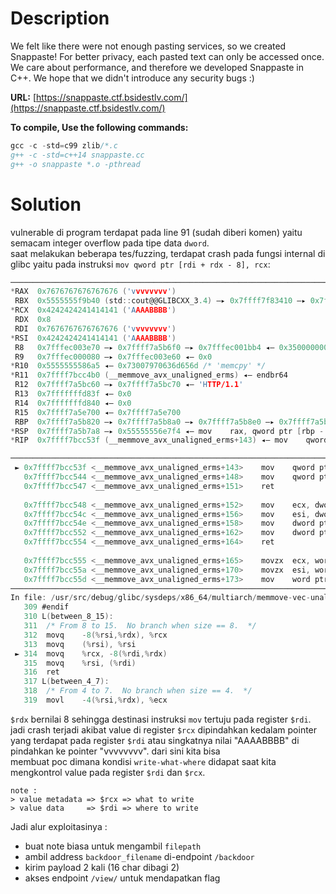 # Description
We felt like there were not enough pasting services, so we created Snappaste! For better privacy, each pasted text can only be accessed once. We care about performance, and therefore we developed Snappaste in C++. We hope that we didn't introduce any security bugs :)

**URL:** [https://snappaste.ctf.bsidestlv.com/](https://snappaste.ctf.bsidestlv.com/)

**To compile, Use the following commands:** 
```c
gcc -c -std=c99 zlib/*.c  
g++ -c -std=c++14 snappaste.cc   
g++ -o snappaste *.o -pthread  
```

# Solution
vulnerable di program terdapat pada line 91 (sudah diberi komen) yaitu semacam integer overflow pada tipe data `dword`.  
saat melakukan beberapa tes/fuzzing, terdapat crash pada fungsi internal di glibc yaitu pada instruksi `mov qword ptr [rdi + rdx - 8], rcx`:
```c
──────────────────────────────────────────────────────────────────────────────────────────────────────────[ REGISTERS ]──────────────────────────────────────────────────────────────────────────────────────────────────────────
*RAX  0x7676767676767676 ('vvvvvvvv')
 RBX  0x5555555f9b40 (std::cout@@GLIBCXX_3.4) —▸ 0x7ffff7f83410 —▸ 0x7ffff7edb910 ◂— endbr64 
*RCX  0x4242424241414141 ('AAAABBBB')
 RDX  0x8
 RDI  0x7676767676767676 ('vvvvvvvv')
*RSI  0x4242424241414141 ('AAAABBBB')
 R8   0x7fffec003e70 —▸ 0x7ffff7a5b6f0 —▸ 0x7fffec001bb4 ◂— 0x3500000000
 R9   0x7fffec000080 —▸ 0x7fffec003e60 ◂— 0x0
*R10  0x5555555586a5 ◂— 0x73007970636d656d /* 'memcpy' */
*R11  0x7ffff7bcc4b0 (__memmove_avx_unaligned_erms) ◂— endbr64 
 R12  0x7ffff7a5bc60 —▸ 0x7ffff7a5bc70 ◂— 'HTTP/1.1'
 R13  0x7fffffffd83f ◂— 0x0
 R14  0x7fffffffd840 ◂— 0x0
 R15  0x7ffff7a5e700 ◂— 0x7ffff7a5e700
 RBP  0x7ffff7a5b820 —▸ 0x7ffff7a5b8a0 —▸ 0x7ffff7a5b8e0 —▸ 0x7ffff7a5b920 —▸ 0x7ffff7a5b960 ◂— ...
*RSP  0x7ffff7a5b7a8 —▸ 0x55555556e7f4 ◂— mov    rax, qword ptr [rbp - 0x68]
*RIP  0x7ffff7bcc53f (__memmove_avx_unaligned_erms+143) ◂— mov    qword ptr [rdi + rdx - 8], rcx

───────────────────────────────────────────────────────────────────────────────────────────────────────────[ DISASM ]────────────────────────────────────────────────────────────────────────────────────────────────────────────
 ► 0x7ffff7bcc53f <__memmove_avx_unaligned_erms+143>    mov    qword ptr [rdi + rdx - 8], rcx
   0x7ffff7bcc544 <__memmove_avx_unaligned_erms+148>    mov    qword ptr [rdi], rsi
   0x7ffff7bcc547 <__memmove_avx_unaligned_erms+151>    ret    
 
   0x7ffff7bcc548 <__memmove_avx_unaligned_erms+152>    mov    ecx, dword ptr [rsi + rdx - 4]
   0x7ffff7bcc54c <__memmove_avx_unaligned_erms+156>    mov    esi, dword ptr [rsi]
   0x7ffff7bcc54e <__memmove_avx_unaligned_erms+158>    mov    dword ptr [rdi + rdx - 4], ecx
   0x7ffff7bcc552 <__memmove_avx_unaligned_erms+162>    mov    dword ptr [rdi], esi
   0x7ffff7bcc554 <__memmove_avx_unaligned_erms+164>    ret    
 
   0x7ffff7bcc555 <__memmove_avx_unaligned_erms+165>    movzx  ecx, word ptr [rsi + rdx - 2]
   0x7ffff7bcc55a <__memmove_avx_unaligned_erms+170>    movzx  esi, word ptr [rsi]
   0x7ffff7bcc55d <__memmove_avx_unaligned_erms+173>    mov    word ptr [rdi + rdx - 2], cx
────────────────────────────────────────────────────────────────────────────────────────────────────────[ SOURCE (CODE) ]────────────────────────────────────────────────────────────────────────────────────────────────────────
In file: /usr/src/debug/glibc/sysdeps/x86_64/multiarch/memmove-vec-unaligned-erms.S
   309 #endif
   310 L(between_8_15):
   311 	/* From 8 to 15.  No branch when size == 8.  */
   312 	movq	-8(%rsi,%rdx), %rcx
   313 	movq	(%rsi), %rsi
 ► 314 	movq	%rcx, -8(%rdi,%rdx)
   315 	movq	%rsi, (%rdi)
   316 	ret
   317 L(between_4_7):
   318 	/* From 4 to 7.  No branch when size == 4.  */
   319 	movl	-4(%rsi,%rdx), %ecx
```
`$rdx` bernilai 8 sehingga destinasi instruksi `mov` tertuju pada register `$rdi`. jadi crash terjadi akibat value di register `$rcx` dipindahkan
kedalam pointer yang terdapat pada register `$rdi` atau singkatnya nilai "AAAABBBB" di pindahkan ke pointer "vvvvvvvv". dari sini kita bisa  
membuat poc dimana kondisi `write-what-where` didapat saat kita mengkontrol value pada register `$rdi` dan `$rcx`.  
```
note :  
> value metadata => $rcx => what to write  
> value data     => $rdi => where to write
```
  
Jadi alur exploitasinya :  
- buat note biasa untuk mengambil `filepath`  
- ambil address `backdoor_filename` di-endpoint `/backdoor`  
- kirim payload 2 kali (16 char dibagi 2)  
- akses endpoint `/view/` untuk mendapatkan flag
